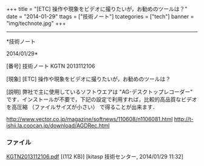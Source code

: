 ﻿+++
title = "[ETC] 操作や現象をビデオに撮りたいが，お勧めのツールは？"
date = "2014-01-29"
ttags = ["技術ノート"]
tcategories = ["tech"]
banner = "img/technote.jpg"
+++

-----------------------------------------------------------------------------------------------------------------------------

*技術ノート

2014/01/29*


[番号]
技術ノート KGTN 2013112106

[現象]
[ETC] 操作や現象をビデオに撮りたいが，お勧めのツールは？

[説明]
弊社で主に使用しているソフトウエアは "AG-デスクトップレコーダー"
です．インストールが不要で，下記の設定で利用すれば，比較的高品質なビデオを高圧縮
（ファイルサイズが小さい） で得ることが出来ます．

<http://www.vector.co.jp/magazine/softnews/110608/n1106081.html>
<http://t-ishii.la.coocan.jp/download/AGDRec.html>


### ファイル

 
 


[KGTN2013112106.pdf](http://techreport.kitasp.net/attachments/download/1419/KGTN2013112106.pdf)
 [(112 KB)] [kitasp 技術センター, 2014/01/29
11:32]


 


 

